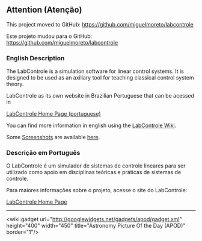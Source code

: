 ## Attention (Atenção) ##

This project moved to GitHub:
https://github.com/miguelmoreto/labcontrole

Este projeto mudou para o GitHub:
https://github.com/miguelmoreto/labcontrole


### English Description ###

The LabControle is a simulation software for linear control systems. It is designed to be used as an axiliary tool for teaching classical control system theory.

LabControle as its own website in Brazilian Portuguese that can be acessed in

[LabControle Home Page (portuguese)](http://sites.google.com/site/controlelab/)

You can find more information in english using the [LabControle Wiki](Introduction.md).

Some [Screenshots](Screenshots.md) are available [here](Screenshots.md).

### Descrição em Português ###

O LabControle é um simulador de sistemas de controle lineares para ser utilizado como apoio em disciplinas teóricas e práticas de sistemas de controle.

Para maiores informações sobre o projeto, acesse o site do LabControle:

[LabControle Home Page](http://sites.google.com/site/controlelab/)




---

&lt;wiki:gadget url="http://googlewidgets.net/gadgets/apod/gadget.xml" height="400" width="450" title="Astronomy Picture Of the Day (APOD)" border="1"/&gt;